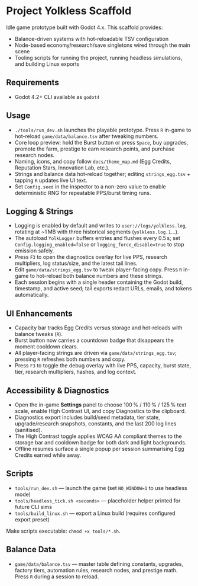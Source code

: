 # Project Yolkless Scaffold

Idle game prototype built with Godot 4.x. This scaffold provides:

- Balance-driven systems with hot-reloadable TSV configuration
- Node-based economy/research/save singletons wired through the main scene
- Tooling scripts for running the project, running headless simulations, and building Linux exports

## Requirements

- Godot 4.2+ CLI available as `godot4`

## Usage

- `./tools/run_dev.sh` launches the playable prototype. Press `R` in-game to hot-reload `game/data/balance.tsv` after tweaking numbers.
- Core loop preview: hold the Burst button or press `Space`, buy upgrades, promote the farm, prestige to earn research points, and purchase research nodes.
- Naming, icons, and copy follow `docs/theme_map.md` (Egg Credits, Reputation Stars, Innovation Lab, etc.).
- Strings and balance data hot-reload together; editing `strings_egg.tsv` + tapping `R` updates live UI text.
- Set `Config.seed` in the inspector to a non-zero value to enable deterministic RNG for repeatable PPS/burst timing runs.

## Logging & Strings

- Logging is enabled by default and writes to `user://logs/yolkless.log`, rotating at ~1 MB with three historical segments (`yolkless.log.1`…).
- The autoload `YolkLogger` buffers entries and flushes every 0.5 s; set `Config.logging_enabled=false` or `logging_force_disable=true` to stop emission safely.
- Press `F3` to open the diagnostics overlay for live PPS, research multipliers, log status/size, and the latest tail lines.
- Edit `game/data/strings_egg.tsv` to tweak player-facing copy. Press `R` in-game to hot-reload both balance numbers and these strings.
- Each session begins with a single header containing the Godot build, timestamp, and active seed; tail exports redact URLs, emails, and tokens automatically.

## UI Enhancements

- Capacity bar tracks Egg Credits versus storage and hot-reloads with balance tweaks (`R`).
- Burst button now carries a countdown badge that disappears the moment cooldown clears.
- All player-facing strings are driven via `game/data/strings_egg.tsv`; pressing `R` refreshes both numbers and copy.
- Press `F3` to toggle the debug overlay with live PPS, capacity, burst state, tier, research multipliers, hashes, and log context.

## Accessibility & Diagnostics

- Open the in-game **Settings** panel to choose 100 % / 110 % / 125 % text scale, enable High Contrast UI, and copy Diagnostics to the clipboard.
- Diagnostics export includes build/seed metadata, tier state, upgrade/research snapshots, constants, and the last 200 log lines (sanitised).
- The High Contrast toggle applies WCAG AA compliant themes to the storage bar and cooldown badge for both dark and light backgrounds.
- Offline resumes surface a single popup per session summarising Egg Credits earned while away.

## Scripts

- `tools/run_dev.sh` — launch the game (set `NO_WINDOW=1` to use headless mode)
- `tools/headless_tick.sh <seconds>` — placeholder helper printed for future CLI sims
- `tools/build_linux.sh` — export a Linux build (requires configured export preset)

Make scripts executable: `chmod +x tools/*.sh`.

## Balance Data

- `game/data/balance.tsv` — master table defining constants, upgrades, factory tiers, automation rules, research nodes, and prestige math. Press `R` during a session to reload.
